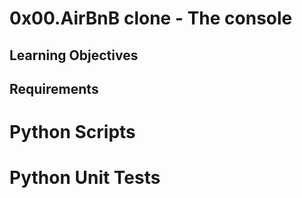 # 0x00.AirBnB clone - The console

## Learning Objectives


## Requirements

# Python Scripts

# Python Unit Tests

